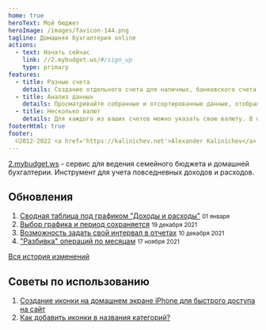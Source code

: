 ```yaml
---
home: true
heroText: Мой бюджет
heroImage: /images/favicon-144.png
tagline: Домашняя бухгалтерия online
actions:
  - text: Начать сейчас
    link: //2.mybudget.ws/#/sign_up
    type: primary
features:
  - title: Разные счета
    details: Создание отдельного счета для наличных, банковского счета, кредитных карт, инвестиций, чтобы изящно сбалансировать учет финансов.
  - title: Анализ данных
    details: Просматривайте собранные и отсортированные данные, отображаемые в виде графиков и таблиц, анализируйте результат своей работы.
  - title: Несколько валют
    details: Для каждого из ваших счетов можно указать свою валюту. В отчетах есть возможность анализа расходов как в разрезе счетов, так и валют.
footerHtml: true
footer:
  ©2012-2022 <a href='https://kalinichev.net'>Alexander Kalinichev</a>
---
```


[2.mybudget.ws](https://2.mybudget.ws) - сервис для ведения семейного бюджета и домашней бухгалтерии.
Инструмент для учета повседневных доходов и расходов.

## Обновления
1. [Сводная таблица под графиком "Доходы и расходы"](/changelog/2022-01-01-сводная-таблица-под-графиком-доходы-и-расходы.md) <small class='date'>01 января</small>
1. [Выбор графика и период сохраняется](/changelog/2021-12-19-выбор-графика-и-период-сохраняется.md) <small class='date'>19 декабря 2021</small>
1. [Возможность задать свой интервал в отчетах](/changelog/2021-12-10-возможность-задать-свой-интервал-в-отчетах) <small class='date'>10 декабря 2021</small>
1. ["Разбивка" операций по месяцам](/changelog/2021-11-17-разбивка-операций-по-месяцам.md) <small class='date'>17 ноября 2021</small>

[Вся история изменений](/changelog/README.md)

## Советы по использованию
1. [Создание иконки на домашнем экране iPhone для быстрого доступа на сайт](//2.mybudget.ws/#/helps/iphone-icon)
1. [Как добавить иконки в названия категорий?](//2.mybudget.ws/#/helps/emoji-and-icons-in-categories)
